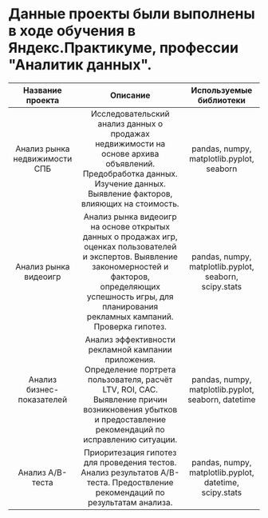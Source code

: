 
# Данные проекты были выполнены в ходе обучения в Яндекс.Практикуме, профессии "Аналитик данных".

|Название проекта|Описание|Используемые библиотеки|
|:----:|:----:|:----:|
|Анализ рынка недвижимости СПБ|Исследовательский анализ данных о продажах недвижимости на основе архива объявлений. Предобработка данных. Изучение данных. Выявление факторов, влияющих на стоимость. |pandas, numpy, matplotlib.pyplot, seaborn|
|Анализ рынка видеоигр|Анализ рынка видеоигр на основе открытых данных о продажах игр, оценках пользователей и экспертов. Выявление закономерностей и факторов, определяющих успешность игры, для планирования рекламных кампаний. Проверка гипотез.|pandas, numpy, matplotlib.pyplot, seaborn, scipy.stats|
|Анализ бизнес-показателей|Анализ эффективности рекламной кампании приложения. Определение портрета пользователя, расчёт LTV, ROI, CAC. Выявление причин возникновения убытков и предоставление рекомендаций по исправлению ситуации.|pandas, numpy, matplotlib.pyplot, seaborn, datetime|
|Анализ A/B-теста|Приоритезация гипотез для проведения тестов. Анализ результатов A/B-теста. Предоствление рекомендаций по результатам анализа.|pandas, numpy, matplotlib.pyplot, datetime, scipy.stats|